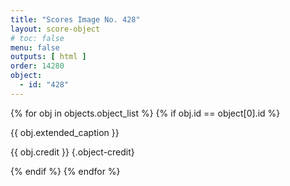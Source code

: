 ```yaml
---
title: "Scores Image No. 428"
layout: score-object
# toc: false
menu: false
outputs: [ html ]
order: 14280
object:
  - id: "428"
---
```


{% for obj in objects.object_list %}
{% if obj.id == object[0].id %}

{{ obj.extended_caption }}

{{ obj.credit }} {.object-credit}

{% endif %}
{% endfor %}
